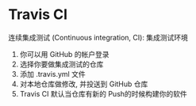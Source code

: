 # Travis CI 

连续集成测试 (Continuous integration, CI):
集成测试环境

1. 你可以用 GitHub 的帐户登录
1. 选择你要做集成测试的仓库
1. 添加 .travis.yml 文件
1. 对本地仓库做修改, 并投送到 GitHub 仓库
1. Travis CI 默认当仓库有新的 Push的时候构建你的软件
